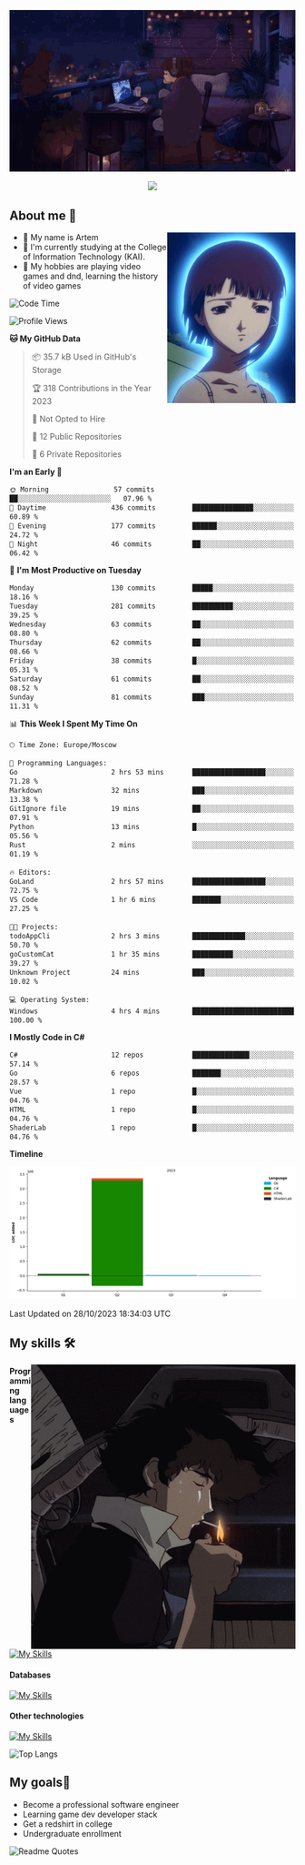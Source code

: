 <div align="center">
  <p>
    <img src="assets/lo-fi.gif">
  </p>
  <p>
    <img src="https://readme-typing-svg.herokuapp.com?color=%2336BCF7&lines=Welcome-to-my-profile&center=true&width=380&height=50&duration=4000&pause=1000">
  </p>
</div>

<div>
  <h2>About me 🚀</h2>
   <div align="center">
    <img src="assets/lain2.gif" align="right" height="300px">
  </div>
  <ul>
    <li>👨 My name is Artem</li>
    <li>🌱 I'm currently studying at the College of Information Technology (KAI).</li>
    <li>👾 My hobbies are playing video games and dnd, learning the history of video games </li>
  </ul>
</div>


<!--START_SECTION:waka-->
![Code Time](http://img.shields.io/badge/Code%20Time-24%20hrs%2033%20mins-blue)

![Profile Views](http://img.shields.io/badge/Profile%20Views-0-blue)

**🐱 My GitHub Data** 

> 📦 35.7 kB Used in GitHub's Storage 
 > 
> 🏆 318 Contributions in the Year 2023
 > 
> 🚫 Not Opted to Hire
 > 
> 📜 12 Public Repositories 
 > 
> 🔑 6 Private Repositories 
 > 
**I'm an Early 🐤** 

```text
🌞 Morning                57 commits          ██░░░░░░░░░░░░░░░░░░░░░░░   07.96 % 
🌆 Daytime                436 commits         ███████████████░░░░░░░░░░   60.89 % 
🌃 Evening                177 commits         ██████░░░░░░░░░░░░░░░░░░░   24.72 % 
🌙 Night                  46 commits          ██░░░░░░░░░░░░░░░░░░░░░░░   06.42 % 
```
📅 **I'm Most Productive on Tuesday** 

```text
Monday                   130 commits         █████░░░░░░░░░░░░░░░░░░░░   18.16 % 
Tuesday                  281 commits         ██████████░░░░░░░░░░░░░░░   39.25 % 
Wednesday                63 commits          ██░░░░░░░░░░░░░░░░░░░░░░░   08.80 % 
Thursday                 62 commits          ██░░░░░░░░░░░░░░░░░░░░░░░   08.66 % 
Friday                   38 commits          █░░░░░░░░░░░░░░░░░░░░░░░░   05.31 % 
Saturday                 61 commits          ██░░░░░░░░░░░░░░░░░░░░░░░   08.52 % 
Sunday                   81 commits          ███░░░░░░░░░░░░░░░░░░░░░░   11.31 % 
```


📊 **This Week I Spent My Time On** 

```text
🕑︎ Time Zone: Europe/Moscow

💬 Programming Languages: 
Go                       2 hrs 53 mins       ██████████████████░░░░░░░   71.28 % 
Markdown                 32 mins             ███░░░░░░░░░░░░░░░░░░░░░░   13.38 % 
GitIgnore file           19 mins             ██░░░░░░░░░░░░░░░░░░░░░░░   07.91 % 
Python                   13 mins             █░░░░░░░░░░░░░░░░░░░░░░░░   05.56 % 
Rust                     2 mins              ░░░░░░░░░░░░░░░░░░░░░░░░░   01.19 % 

🔥 Editors: 
GoLand                   2 hrs 57 mins       ██████████████████░░░░░░░   72.75 % 
VS Code                  1 hr 6 mins         ███████░░░░░░░░░░░░░░░░░░   27.25 % 

🐱‍💻 Projects: 
todoAppCli               2 hrs 3 mins        █████████████░░░░░░░░░░░░   50.70 % 
goCustomCat              1 hr 35 mins        ██████████░░░░░░░░░░░░░░░   39.27 % 
Unknown Project          24 mins             ███░░░░░░░░░░░░░░░░░░░░░░   10.02 % 

💻 Operating System: 
Windows                  4 hrs 4 mins        █████████████████████████   100.00 % 
```

**I Mostly Code in C#** 

```text
C#                       12 repos            ██████████████░░░░░░░░░░░   57.14 % 
Go                       6 repos             ███████░░░░░░░░░░░░░░░░░░   28.57 % 
Vue                      1 repo              █░░░░░░░░░░░░░░░░░░░░░░░░   04.76 % 
HTML                     1 repo              █░░░░░░░░░░░░░░░░░░░░░░░░   04.76 % 
ShaderLab                1 repo              █░░░░░░░░░░░░░░░░░░░░░░░░   04.76 % 
```



**Timeline**

![Lines of Code chart](https://raw.githubusercontent.com/nifle3/nifle3/main/assets/bar_graph.png)


 Last Updated on 28/10/2023 18:34:03 UTC
<!--END_SECTION:waka-->

## My skills 🛠️

<div align="center">
  <img src="assets/bebop_smoke.gif" align="right" height="500px">
</div>


#### Programming languages
[![My Skills](https://skillicons.dev/icons?i=go,cs,python)](https://skillicons.dev)
#### Databases
[![My Skills](https://skillicons.dev/icons?i=mysql,mongodb,postgres)](https://skillicons.dev)
#### Other technologies
[![My Skills](https://skillicons.dev/icons?i=unity,docker,git,wasm)](https://skillicons.dev)

![Top Langs](https://github-readme-stats.vercel.app/api/top-langs/?username=nifle3&layout=compact&theme=nord)


## My goals🚀
- Become a professional software engineer
- Learning game dev developer stack
- Get a redshirt in college
- Undergraduate enrollment

![Readme Quotes](https://quotes-github-readme.vercel.app/api?type=horizontal&theme=nord) 
